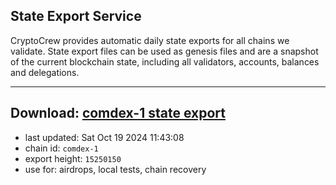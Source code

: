 ## State Export Service
CryptoCrew provides automatic daily state exports for all chains we validate. State export files can be used as genesis files and are a snapshot of the current blockchain state, including all validators, accounts, balances and delegations.

---
**Download: [comdex-1 state export](https://dl-eu2.ccvalidators.com/SERVICE/comdex/comdex-1_export_15250150.json)**
---

- last updated: Sat Oct 19 2024 11:43:08
- chain id: `comdex-1`
- export height: `15250150`
- use for: airdrops, local tests, chain recovery
